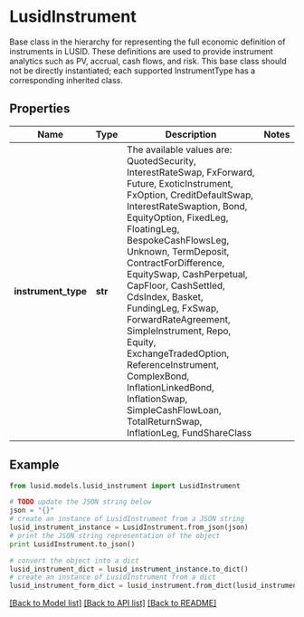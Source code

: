 # LusidInstrument

Base class in the hierarchy for representing the full economic definition of instruments in LUSID.  These definitions are used to provide instrument analytics such as PV, accrual, cash flows, and risk.  This base class should not be directly instantiated; each supported InstrumentType has a corresponding inherited class.

## Properties
Name | Type | Description | Notes
------------ | ------------- | ------------- | -------------
**instrument_type** | **str** | The available values are: QuotedSecurity, InterestRateSwap, FxForward, Future, ExoticInstrument, FxOption, CreditDefaultSwap, InterestRateSwaption, Bond, EquityOption, FixedLeg, FloatingLeg, BespokeCashFlowsLeg, Unknown, TermDeposit, ContractForDifference, EquitySwap, CashPerpetual, CapFloor, CashSettled, CdsIndex, Basket, FundingLeg, FxSwap, ForwardRateAgreement, SimpleInstrument, Repo, Equity, ExchangeTradedOption, ReferenceInstrument, ComplexBond, InflationLinkedBond, InflationSwap, SimpleCashFlowLoan, TotalReturnSwap, InflationLeg, FundShareClass | 

## Example

```python
from lusid.models.lusid_instrument import LusidInstrument

# TODO update the JSON string below
json = "{}"
# create an instance of LusidInstrument from a JSON string
lusid_instrument_instance = LusidInstrument.from_json(json)
# print the JSON string representation of the object
print LusidInstrument.to_json()

# convert the object into a dict
lusid_instrument_dict = lusid_instrument_instance.to_dict()
# create an instance of LusidInstrument from a dict
lusid_instrument_form_dict = lusid_instrument.from_dict(lusid_instrument_dict)
```
[[Back to Model list]](../README.md#documentation-for-models) [[Back to API list]](../README.md#documentation-for-api-endpoints) [[Back to README]](../README.md)


